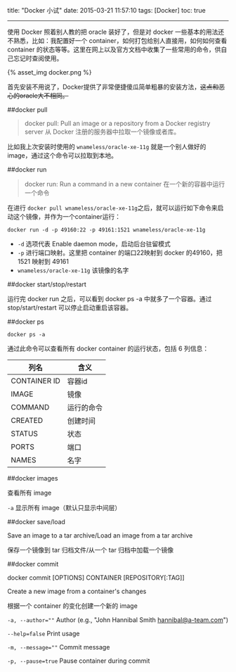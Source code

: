title: "Docker 小试"
date: 2015-03-21 11:57:10
tags: [Docker]
toc: true

---

使用 Docker 照着别人教的把 oracle 装好了，但是对 docker 一些基本的用法还不熟悉，比如：我配置好一个 container，如何打包给别人直接用，如何如何查看 container 的状态等等。这里在网上以及官方文档中收集了一些常用的命令，供自己忘记时查阅使用。

{% asset_img docker.png %}

<!--more-->

首先安装不用说了，Docker提供了非常便捷傻瓜简单粗暴的安装方法，<del>这点和恶心的oracle大不相同<del>。

##docker pull

> docker pull: Pull an image or a repository from a Docker registry server
> 从 Docker 注册的服务器中拉取一个镜像或者库。

比如我上次安装时使用的 `wnameless/oracle-xe-11g` 就是一个别人做好的 image，通过这个命令可以拉取到本地。

##docker run

> docker run: Run a command in a new container
> 在一个新的容器中运行一个命令

在进行 `docker pull wnameless/oracle-xe-11g`之后，就可以运行如下命令来启动这个镜像，并作为一个container运行：

    docker run -d -p 49160:22 -p 49161:1521 wnameless/oracle-xe-11g

* `-d` 选项代表 Enable daemon mode，启动后台驻留模式
* `-p` 进行端口映射。这里把 container 的端口22映射到 docker 的49160，把 1521 映射到 49161
* `wnameless/oracle-xe-11g` 该镜像的名字

##docker start/stop/restart

运行完 docker run 之后，可以看到 docker ps -a 中就多了一个容器。通过 stop/start/restart 可以停止启动重启该容器。

##docker ps

    docker ps -a
    
通过此命令可以查看所有 docker container 的运行状态，包括 6 列信息：

列名				|含义
---------------	|--------------
CONTAINER ID	|容器id
IMAGE 			|镜像
COMMAND 		|运行的命令
CREATED			|创建时间
STATUS			|状态
PORTS			|端口
NAMES			|名字

##docker images

查看所有 image

`-a` 显示所有 image（默认只显示中间层）

##docker save/load

Save an image to a tar archive/Load an image from a tar archive

保存一个镜像到 tar 归档文件/从一个 tar 归档中加载一个镜像

##docker commit

docker commit [OPTIONS] CONTAINER [REPOSITORY[:TAG]]

Create a new image from a container's changes

根据一个 container 的变化创建一个新的 image

`-a, --author=""`     Author (e.g., "John Hannibal Smith <hannibal@a-team.com>")
  
`--help=false`        Print usage

`-m, --message=""`    Commit message

`-p, --pause=true`    Pause container during commit

